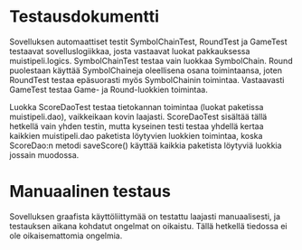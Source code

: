 # Testausdokumentti

Sovelluksen automaattiset testit SymbolChainTest, RoundTest ja GameTest testaavat sovelluslogiikkaa, josta vastaavat luokat pakkauksessa muistipeli.logics. SymbolChainTest testaa vain luokkaa SymbolChain. Round puolestaan käyttää SymbolChaineja oleellisena osana toimintaansa, joten RoundTest testaa epäsuorasti myös SymbolChainin toimintaa. Vastaavasti GameTest testaa Game- ja Round-luokkien toimintaa.

Luokka ScoreDaoTest testaa tietokannan toimintaa (luokat paketissa muistipeli.dao), vaikkeikaan kovin laajasti. ScoreDaoTest sisältää tällä hetkellä vain yhden testin, mutta kyseinen testi testaa yhdellä kertaa kaikkien muistipeli.dao paketista löytyvien luokkien toimintaa, koska ScoreDao:n metodi saveScore() käyttää kaikkia paketista löytyviä luokkia jossain muodossa.


# Manuaalinen testaus

Sovelluksen graafista käyttöliittymää on testattu laajasti manuaalisesti, ja testauksen aikana kohdatut ongelmat on oikaistu. Tällä hetkellä tiedossa ei ole oikaisemattomia ongelmia.
